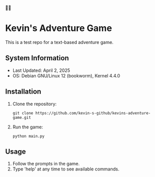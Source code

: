 🌈🌈
# Kevin's Adventure Game

This is a test repo for a text-based adventure game.

## System Information
- Last Updated: April 2, 2025
- OS: Debian GNU/Linux 12 (bookworm), Kernel 4.4.0

## Installation

1. Clone the repository:
   ```
   git clone https://github.com/kevin-s-github/kevins-adventure-game.git
   ```

2. Run the game:
   ```
   python main.py
   ```

## Usage

1. Follow the prompts in the game.
2. Type 'help' at any time to see available commands.
